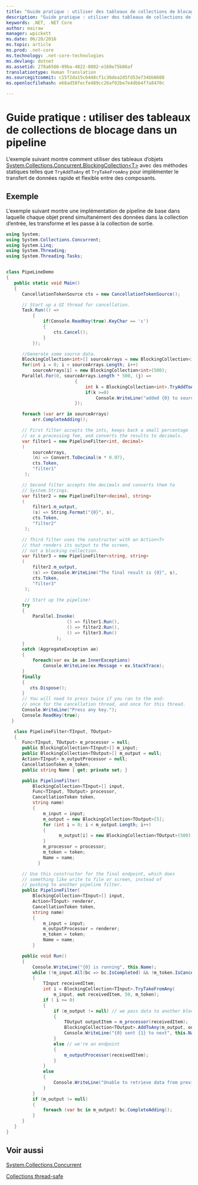 ```yaml
---
title: "Guide pratique : utiliser des tableaux de collections de blocage dans un pipeline"
description: "Guide pratique : utiliser des tableaux de collections de blocage dans un pipeline"
keywords: .NET, .NET Core
author: mairaw
manager: wpickett
ms.date: 06/20/2016
ms.topic: article
ms.prod: .net-core
ms.technology: .net-core-technologies
ms.devlang: dotnet
ms.assetid: 278a6566-09ba-4022-8802-e160e75b86af
translationtype: Human Translation
ms.sourcegitcommit: c15f2da15c6448cf1c36dea2d5fd53e734bb6608
ms.openlocfilehash: e68ad58fecfe489cc26af02be7e4dbb4f7a8470c

---
```


# <a name="how-to-use-arrays-of-blocking-collections-in-a-pipeline"></a>Guide pratique : utiliser des tableaux de collections de blocage dans un pipeline

L’exemple suivant montre comment utiliser des tableaux d’objets [System.Collections.Concurrent.BlockingCollection&lt;T&gt;](https://docs.microsoft.com/dotnet/core/api/System.Collections.Concurrent.BlockingCollection-1) avec des méthodes statiques telles que `TryAddToAny` et `TryTakeFromAny` pour implémenter le transfert de données rapide et flexible entre des composants. 

## <a name="example"></a>Exemple

L’exemple suivant montre une implémentation de pipeline de base dans laquelle chaque objet prend simultanément des données dans la collection d’entrée, les transforme et les passe à la collection de sortie.

```csharp
using System;
using System.Collections.Concurrent;
using System.Linq;
using System.Threading;
using System.Threading.Tasks;


class PipeLineDemo
{
   public static void Main()
   {
      CancellationTokenSource cts = new CancellationTokenSource();

      // Start up a UI thread for cancellation.
      Task.Run(() =>
          {
              if(Console.ReadKey(true).KeyChar == 'c')
              {
                  cts.Cancel();
              }  
          });

      //Generate some source data.
      BlockingCollection<int>[] sourceArrays = new BlockingCollection<int>[5];
      for(int i = 0; i < sourceArrays.Length; i++)
          sourceArrays[i] = new BlockingCollection<int>(500);
      Parallel.For(0, sourceArrays.Length * 500, (j) =>
                          {
                              int k = BlockingCollection<int>.TryAddToAny(sourceArrays, j);
                              if(k >=0)
                                  Console.WriteLine("added {0} to source data", j);
                          });

      foreach (var arr in sourceArrays)
          arr.CompleteAdding();

      // First filter accepts the ints, keeps back a small percentage
      // as a processing fee, and converts the results to decimals.
      var filter1 = new PipelineFilter<int, decimal>
      (
          sourceArrays,
          (n) => Convert.ToDecimal(n * 0.97),
          cts.Token,
          "filter1"
       );

      // Second filter accepts the decimals and converts them to
      // System.Strings.
      var filter2 = new PipelineFilter<decimal, string>
      (
          filter1.m_output,
          (s) => String.Format("{0}", s),
          cts.Token,
          "filter2"
       );

      // Third filter uses the constructor with an Action<T>
      // that renders its output to the screen,
      // not a blocking collection.
      var filter3 = new PipelineFilter<string, string>
      (
          filter2.m_output,
          (s) => Console.WriteLine("The final result is {0}", s),
          cts.Token,
          "filter3"
       );

       // Start up the pipeline!
      try
      {
          Parallel.Invoke(
                       () => filter1.Run(),
                       () => filter2.Run(),
                       () => filter3.Run()
                   );
      }
      catch (AggregateException ae) 
      {
          foreach(var ex in ae.InnerExceptions)
              Console.WriteLine(ex.Message + ex.StackTrace);
      }
      finally 
      {
         cts.Dispose();
      }
      // You will need to press twice if you ran to the end:
      // once for the cancellation thread, and once for this thread.
      Console.WriteLine("Press any key.");
      Console.ReadKey(true);
  }

   class PipelineFilter<TInput, TOutput>
   {
      Func<TInput, TOutput> m_processor = null;
      public BlockingCollection<TInput>[] m_input;
      public BlockingCollection<TOutput>[] m_output = null;
      Action<TInput> m_outputProcessor = null;
      CancellationToken m_token;
      public string Name { get; private set; }

      public PipelineFilter(
          BlockingCollection<TInput>[] input,
          Func<TInput, TOutput> processor,
          CancellationToken token,
          string name)
          {
              m_input = input;
              m_output = new BlockingCollection<TOutput>[5];
              for (int i = 0; i < m_output.Length; i++)
              {
                    m_output[i] = new BlockingCollection<TOutput>(500);
              }      
              m_processor = processor;
              m_token = token;
              Name = name;
            }

      // Use this constructor for the final endpoint, which does
      // something like write to file or screen, instead of
      // pushing to another pipeline filter.
      public PipelineFilter(
          BlockingCollection<TInput>[] input,
          Action<TInput> renderer,
          CancellationToken token,
          string name)
          {
              m_input = input;
              m_outputProcessor = renderer;
              m_token = token;
              Name = name;
          }

      public void Run()
      {
          Console.WriteLine("{0} is running", this.Name);
          while (!m_input.All(bc => bc.IsCompleted) && !m_token.IsCancellationRequested)
          {
              TInput receivedItem;
              int i = BlockingCollection<TInput>.TryTakeFromAny(
                  m_input, out receivedItem, 50, m_token);
              if ( i >= 0)
              {
                  if (m_output != null) // we pass data to another blocking collection
                  {
                      TOutput outputItem = m_processor(receivedItem);
                      BlockingCollection<TOutput>.AddToAny(m_output, outputItem);
                      Console.WriteLine("{0} sent {1} to next", this.Name, outputItem);
                  }
                  else // we're an endpoint
                  {
                      m_outputProcessor(receivedItem);
                  }
              }
              else
              {
                  Console.WriteLine("Unable to retrieve data from previous filter");
              }
          }
          if (m_output != null)
          {
              foreach (var bc in m_output) bc.CompleteAdding();
          }
      }
   }
}
```

## <a name="see-also"></a>Voir aussi

[System.Collections.Concurrent](https://docs.microsoft.com/dotnet/core/api/System.Collections.Concurrent)

[Collections thread-safe](index.md)



<!--HONumber=Nov16_HO1-->


